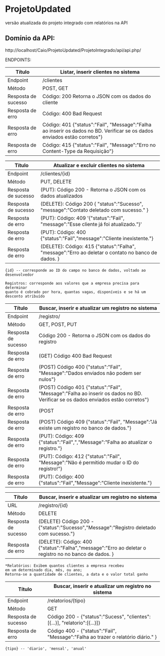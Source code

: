 # ProjetoUpdated
versão atualizada do projeto integrado com relatórios na API 

## Domínio da API:

http://localhost/Caio/ProjetoUpdated/ProjetoIntegrado/api/api.php/



ENDPOINTS:

**Título**          | **Listar, inserir clientes no sistema**
--------------------|-
Endpoint            | /clientes 
Método              | POST, GET
Resposta de sucesso | Código: 200 Retorna o JSON com os dados do cliente
Resposta de erro    | Código: 400 Bad Request
Resposta de erro    | Código: 401 {"status":"Fail", "Message":"Falha ao inserir os dados no BD. Verificar se os dados enviados estão corretos"}
Resposta de erro    | Código: 415 {"status":"Fail", "Message":"Erro no Content-Type da Requisição"}


**Título**          | **Atualizar e excluir clientes no sistema**
--------------------|-
Endpoint            | /clientes/{id}
Método              | PUT, DELETE
Resposta de sucesso | (PUT): Código 200 - Retorna o JSON com os dados atualizados
Resposta de sucesso | (DELETE): Código 200   { "status":"Sucesso", "message":"Contato deletado com sucesso." }
Resposta de erro    | (PUT): Código: 409 '{"status":"Fail", "message":"Esse cliente já foi atualizado."}'
Resposta de erro    | (PUT): Código: 400 {"status":"Fail","message":"Cliente inexistente."}              
Resposta de erro    | (DELETE): Código: 415 {"status":"Falha", "message":"Erro ao deletar o contato no banco de dados. }


~~~
{id} -- corresponde ao ID do campo no banco de dados, voltado ao desenvolvedor
~~~

~~~
Registros: corresponde aos valores que a empresa precisa para determinar
quanto é cobrado por hora, quantas vagas, disponíveis e se há um desconto atribuído
~~~

**Título**          | **Buscar, inserir e atualizar um registro no sistema**
--------------------|-
Endpoint            | /registro/
Método              | GET, POST, PUT
Resposta de sucesso | Código 200 - Retorna o JSON com os dados do registro
Resposta de erro    | (GET) Código 400 Bad Request
Resposta de erro    | (POST) Código 400 {"status":"Fail", "Message":"Dados enviados não podem ser nulos"}
Resposta de erro    | (POST) Código 401 {"status":"Fail", "Message":"Falha ao inserir os dados no BD. Verificar se os dados enviados estão corretos"}
Resposta de erro    | (POST|PUT) Código 415  {"status":"Fail", "Message":"Erro no Content-Type da Requisição"}
Resposta de erro    | (POST) Código 409   {"status":"Fail", "Message":"Já existe um registro no banco de dados."}
Resposta de erro    | (PUT): Código: 409   {"status":"Fail",","Message":"Falha ao atualizar o registro."}
Resposta de erro    | (PUT): Código: 412  {"status":"Fail", "Message":"Não é permitido mudar o ID do registro!"}
Resposta de erro    | (PUT): Código: 400 {"status":"Fail","Message":"Cliente inexistente."}              

**Título**          | **Buscar, inserir e atualizar um registro no sistema**
--------------------|-
URL                 | /registro/{id}
Método              | DELETE
Resposta de sucesso | (DELETE) Código 200 -  {"status":"Sucesso","Message":"Registro deletado com sucesso."}
Resposta de erro    | (DELETE): Código: 400   {"status":"Falha","message":"Erro ao deletar o registro no no banco de dados. }


~~~
*Relatórios: Exibem quantos clientes a empresa recebeu 
em um determinado dia, mês, ou ano; 
Retorna-se a quantidade de clientes, a data e o valor total ganho
~~~

**Título**          | **Buscar, inserir e atualizar um registro no sistema**
--------------------|-
Endpoint            | /relatorios/{tipo}
Método              | GET
Resposta de sucesso | Código 200 -  {"status":"Sucess", "clientes": [{...}], "relatorio":[{...}]}
Resposta de erro    | Código 400 - {"status":"Fail", "Message":"Falha ao trazer o relatório diário." }


~~~
{tipo} -- 'diario', 'mensal', 'anual'
~~~
